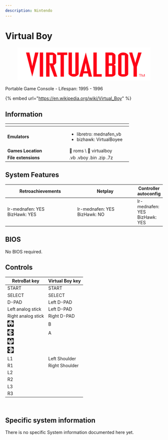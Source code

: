 ```yaml
---
description: Nintendo
---
```


# Virtual Boy

<div align="left">

<figure><img src="https://raw.githubusercontent.com/fabricecaruso/es-theme-carbon/52ff37c9e265587d006945a2ba695b5a962b3a3d/art/logos/virtualboy.svg" alt=""><figcaption></figcaption></figure>

</div>

Portable Game Console - Lifespan: 1995 - 1996

{% embed url="https://en.wikipedia.org/wiki/Virtual_Boy" %}

## Information

<table data-header-hidden><thead><tr><th width="184"></th><th></th><th data-hidden></th></tr></thead><tbody><tr><td><strong>Emulators</strong></td><td><ul><li>libretro: mednafen_vb</li><li>bizhawk: VirtualBoyee</li></ul></td><td></td></tr><tr><td><strong>Games Location</strong></td><td><span data-gb-custom-inline data-tag="emoji" data-code="1f4c1">📁</span> roms \ <span data-gb-custom-inline data-tag="emoji" data-code="1f4c2">📂</span> virtualboy</td><td></td></tr><tr><td><strong>File extensions</strong></td><td>.vb .vboy .bin .zip .7z</td><td></td></tr></tbody></table>

## System Features

<table><thead><tr><th width="256">Retroachievements</th><th width="243">Netplay</th><th>Controller autoconfig</th></tr></thead><tbody><tr><td>lr-mednafen: YES<br>BizHawk: YES</td><td>lr-mednafen: YES<br>BizHawk: NO</td><td>lr-mednafen: YES<br>BizHawk: YES</td></tr></tbody></table>

## BIOS

No BIOS required.

## Controls

| RetroBat key                                                                       | Virtual Boy key |
| ---------------------------------------------------------------------------------- | --------------- |
| START                                                                              | START           |
| SELECT                                                                             | SELECT          |
| D-PAD                                                                              | Left D-PAD      |
| Left analog stick                                                                  | Left D-PAD      |
| Right analog stick                                                                 | Right D-PAD     |
| ![A](<../../../../.gitbook/assets/image (27).png>)                                 | B               |
| ![B](<../../../../.gitbook/assets/image (13).png>)                                 | A               |
| <img src="../../../../.gitbook/assets/image (47).png" alt="" data-size="original"> |                 |
| <img src="../../../../.gitbook/assets/image (45).png" alt="" data-size="line">     |                 |
| L1                                                                                 | Left Shoulder   |
| R1                                                                                 | Right Shoulder  |
| L2                                                                                 |                 |
| R2                                                                                 |                 |
| L3                                                                                 |                 |
| R3                                                                                 |                 |

<div align="left">

<figure><img src="https://i.imgur.com/L8Na7Mq.png" alt=""><figcaption></figcaption></figure>

</div>

## Specific system information

There is no specific System information documented here yet.
